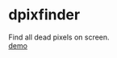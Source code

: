 dpixfinder
==========

Find all dead pixels on screen.<br>
<a href='http://aldb.github.io/dpixfinder/'> demo</a>
